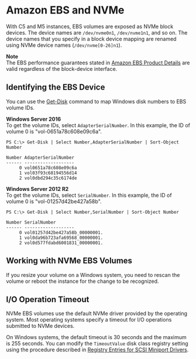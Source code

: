 # Amazon EBS and NVMe<a name="nvme-ebs-volumes"></a>

With C5 and M5 instances, EBS volumes are exposed as NVMe block devices\. The device names are `/dev/nvme0n1`, `/dev/nvme1n1`, and so on\. The device names that you specify in a block device mapping are renamed using NVMe device names \(`/dev/nvme[0-26]n1`\)\.

**Note**  
The EBS performance guarantees stated in [Amazon EBS Product Details](https://aws.amazon.com/ebs/details/) are valid regardless of the block\-device interface\.

## Identifying the EBS Device<a name="identify-nvme-ebs-device"></a>

You can use the [Get\-Disk](https://docs.microsoft.com/en-us/powershell/module/storage/get-disk) command to map Windows disk numbers to EBS volume IDs\.

**Windows Server 2016**  
To get the volume IDs, select `AdapterSerialNumber`\. In this example, the ID of volume 0 is "vol\-0651a78c608e09c6a"\.

```
PS C:\> Get-Disk | Select Number,AdapterSerialNumber | Sort-Object Number

Number AdapterSerialNumber
------ -------------------
     0 vol0651a78c608e09c6a
     1 vol03f93c68194556d14
     2 vol0dbd294c35c6174de
```

**Windows Server 2012 R2**  
To get the volume IDs, select `SerialNumber`\. In this example, the ID of volume 0 is "vol\-01257d42be427a58b"\.

```
PS C:\> Get-Disk | Select Number,SerialNumber | Sort-Object Number

Number SerialNumber
------ -------------------
     0 vol01257d42be427a58b_00000001.
     1 vol0da96b723afa69568_00000001.
     2 vol0d577fdabd6001831_00000001.
```

## Working with NVMe EBS Volumes<a name="using-nvme-ebs-volumes"></a>

If you resize your volume on a Windows system, you need to rescan the volume or reboot the instance for the change to be recognized\.

## I/O Operation Timeout<a name="timeout-nvme-ebs-volumes"></a>

NVMe EBS volumes use the default NVMe driver provided by the operating system\. Most operating systems specify a timeout for I/O operations submitted to NVMe devices\. 

On Windows systems, the default timeout is 30 seconds and the maximum is 255 seconds\. You can modify the `TimeoutValue` disk class registry setting using the procedure described in [Registry Entries for SCSI Miniport Drivers](https://docs.microsoft.com/en-us/windows-hardware/drivers/storage/registry-entries-for-scsi-miniport-drivers)\.